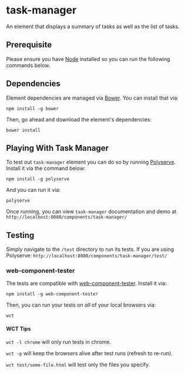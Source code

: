 # task-manager

An element that displays a summary of tasks as well as the list of tasks.

## Prerequisite

Please ensure you have [Node](https://nodejs.org/en/download/) installed so you can run the following commands below.


## Dependencies

Element dependencies are managed via [Bower](http://bower.io/). You can
install that via:

    npm install -g bower

Then, go ahead and download the element's dependencies:

    bower install


## Playing With Task Manager

To test out `task-manager` element you can do so by running [Polyserve](https://github.com/PolymerLabs/polyserve). Install it via the command below:

    npm install -g polyserve

And you can run it via:

    polyserve

Once running, you can view `task-manager` documentation and demo at
`http://localhost:8080/components/task-manager/`

## Testing

Simply navigate to the `/test` directory to run its tests. If
you are using Polyserve: `http://localhost:8080/components/task-manager/test/`

### web-component-tester

The tests are compatible with [web-component-tester](https://github.com/Polymer/web-component-tester).
Install it via:

    npm install -g web-component-tester

Then, you can run your tests on _all_ of your local browsers via:

    wct

#### WCT Tips

`wct -l chrome` will only run tests in chrome.

`wct -p` will keep the browsers alive after test runs (refresh to re-run).

`wct test/some-file.html` will test only the files you specify.